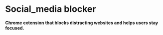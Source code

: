 # Social_media blocker
<b>Chrome extension that blocks distracting websites and helps users stay focused.</b>
 
